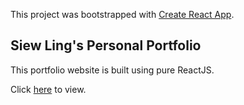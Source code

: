 This project was bootstrapped with [Create React App](https://github.com/facebook/create-react-app).

## Siew Ling's Personal Portfolio

This portfolio website is built using pure ReactJS.

Click <a href="https://tansiewling.herokuapp.com">here</a> to view.